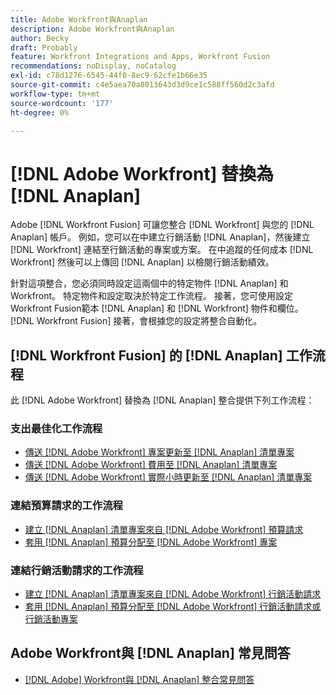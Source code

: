 ```yaml
---
title: Adobe Workfront與Anaplan
description: Adobe Workfront與Anaplan
author: Becky
draft: Probably
feature: Workfront Integrations and Apps, Workfront Fusion
recommendations: noDisplay, noCatalog
exl-id: c78d1276-6545-44f0-8ec9-62cfe1b66e35
source-git-commit: c4e5aea70a8013643d3d9ce1c588ff560d2c3afd
workflow-type: tm+mt
source-wordcount: '177'
ht-degree: 0%

---
```


# [!DNL Adobe Workfront] 替換為 [!DNL Anaplan]

Adobe [!DNL Workfront Fusion] 可讓您整合 [!DNL Workfront] 與您的 [!DNL Anaplan] 帳戶。 例如，您可以在中建立行銷活動 [!DNL Anaplan]，然後建立 [!DNL Workfront] 連結至行銷活動的專案或方案。 在中追蹤的任何成本 [!DNL Workfront] 然後可以上傳回 [!DNL Anaplan] 以檢閱行銷活動績效。

針對這項整合，您必須同時設定這兩個中的特定物件 [!DNL Anaplan] 和Workfront。 特定物件和設定取決於特定工作流程。 接著，您可使用設定Workfront Fusion範本 [!DNL Anaplan] 和 [!DNL Workfront] 物件和欄位。 [!DNL Workfront Fusion] 接著，會根據您的設定將整合自動化。

## [!DNL Workfront Fusion] 的 [!DNL Anaplan] 工作流程

此 [!DNL Adobe Workfront] 替換為 [!DNL Anaplan] 整合提供下列工作流程：

### 支出最佳化工作流程

* [傳送 [!DNL Adobe Workfront] 專案更新至 [!DNL Anaplan] 清單專案](../../workfront-integrations-and-apps/adobe-workfront-with-anaplan/send-workfront-project-updates-to-anaplan-list-item.md)
* [傳送 [!DNL Adobe Workfront] 費用至 [!DNL Anaplan] 清單專案](../../workfront-integrations-and-apps/adobe-workfront-with-anaplan/send-workfront-project-expenses-to-anaplan-list-item.md)
* [傳送 [!DNL Adobe Workfront] 實際小時更新至 [!DNL Anaplan] 清單專案](../../workfront-integrations-and-apps/adobe-workfront-with-anaplan/send-workfront-project-actual-hours-updates-to-anaplan-list-item.md)

### 連結預算請求的工作流程

* [建立 [!DNL Anaplan] 清單專案來自 [!DNL Adobe Workfront] 預算請求](../../workfront-integrations-and-apps/adobe-workfront-with-anaplan/create-an-anaplan-list-item-from-a-workfront-budget-request.md)
* [套用 [!DNL Anaplan] 預算分配至 [!DNL Adobe Workfront] 專案](../../workfront-integrations-and-apps/adobe-workfront-with-anaplan/apply-anaplan-budget-allocation-to-workfront-projects.md)

### 連結行銷活動請求的工作流程

* [建立 [!DNL Anaplan] 清單專案來自 [!DNL Adobe Workfront] 行銷活動請求](../../workfront-integrations-and-apps/adobe-workfront-with-anaplan/create-an-anaplan-list-item-from-a-workfront-campaign-request.md)
* [套用 [!DNL Anaplan] 預算分配至 [!DNL Adobe Workfront] 行銷活動請求或行銷活動專案](../../workfront-integrations-and-apps/adobe-workfront-with-anaplan/apply-anaplan-budget-allocation-to-workfront-campaign-requests-and-projects.md)

## Adobe Workfront與 [!DNL Anaplan] 常見問答

* [[!DNL Adobe] Workfront與 [!DNL Anaplan] 整合常見問答](../../workfront-integrations-and-apps/adobe-workfront-with-anaplan/anaplan-integration-faq.md)
